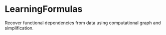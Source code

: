 # LearningFormulas
Recover functional dependencies from data using computational graph and simplification.
